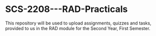 # SCS-2208---RAD-Practicals
This repository will be used to upload assignments, quizzes and tasks, provided to us in the RAD module for the Second Year, First Semester.
